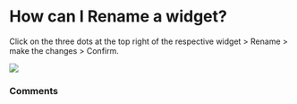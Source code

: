 # How can I Rename a widget?

<p class="no-margin">Click on the three dots at the top right of the respective widget &gt; Rename &gt; make the changes &gt; Confirm.</p>
<p class="no-margin"></p>
<div class="intercom-container"><img src="/assets/img/teams-pro/image_190.png"></div>

### Comments
<Comments />
